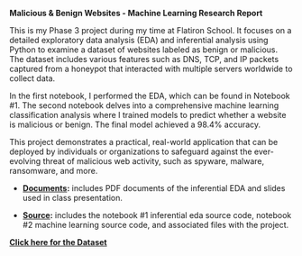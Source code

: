 **﻿Malicious & Benign Websites - Machine Learning Research Report**

This is my Phase 3 project during my time at Flatiron School. It focuses on a detailed exploratory data analysis (EDA) and inferential analysis using Python to examine a dataset of websites labeled as benign or malicious. The dataset includes various features such as DNS, TCP, and IP packets captured from a honeypot that interacted with multiple servers worldwide to collect data.

In the first notebook, I performed the EDA, which can be found in Notebook #1. The second notebook delves into a comprehensive machine learning classification analysis where I trained models to predict whether a website is malicious or benign. The final model achieved a 98.4% accuracy.

This project demonstrates a practical, real-world application that can be deployed by individuals or organizations to safeguard against the ever-evolving threat of malicious web activity, such as spyware, malware, ransomware, and more.

- **[Documents](./documents):** includes PDF documents of the inferential EDA and slides used in class presentation.

- **[Source](./source):** includes the notebook #1 inferential eda source code, notebook #2 machine learning source code, and associated files with the project.

**[Click here for the Dataset](https://www.kaggle.com/datasets/xwolf12/malicious-and-benign-websites/data)**

